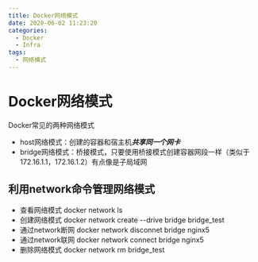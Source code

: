 ```yaml
---
title: Docker网络模式
date: 2020-06-02 11:23:20
categories: 
  - Docker
  - Infra
tags: 
  - 网络模式
---
```


# Docker网络模式
Docker常见的两种网络模式
- host网络模式：创建的容器和宿主机***共享同一个网卡***
- bridge网络模式：桥接模式，只要使用桥接模式创建容器网段一样（类似于172.16.1.1，172.16.1.2）有点像是子局域网

## 利用network命令管理网络模式
- 查看网络模式
docker network ls
- 创建网络模式
docker network create --drive bridge bridge_test
- 通过network断网
docker network disconnet bridge nginx5
- 通过network联网
docker network connect bridge nginx5
- 删除网络模式
docker network rm bridge_test